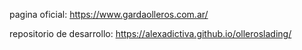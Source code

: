 pagina oficial: 
https://www.gardaolleros.com.ar/

repositorio de desarrollo:
https://alexadictiva.github.io/olleroslading/
